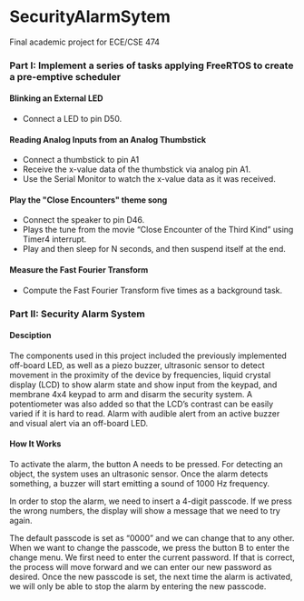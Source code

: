 # SecurityAlarmSytem

Final academic project for ECE/CSE 474

### Part I: Implement a series of tasks applying FreeRTOS to create a pre-emptive scheduler

#### Blinking an External LED 
* Connect a LED to pin D50.
#### Reading Analog Inputs from an Analog Thumbstick
* Connect a thumbstick to pin A1
* Receive the x-value data of the thumbstick via analog pin A1.
* Use the Serial Monitor to watch the x-value data as it was received.
#### Play the "Close Encounters" theme song
* Connect the speaker to pin D46.
* Plays the tune from the movie “Close Encounter of the Third Kind” using Timer4 interrupt.
* Play and then sleep for N seconds, and then suspend itself at the end.
#### Measure the Fast Fourier Transform
* Compute the Fast Fourier Transform five times as a background task.

### Part II: Security Alarm System

#### Desciption

The components used in this project included the previously implemented off-board LED, as well as a piezo buzzer, ultrasonic sensor to detect movement in the proximity of the device by frequencies, liquid crystal display (LCD) to show alarm state and show input from the keypad, and membrane 4x4 keypad to arm and disarm the security system. A potentiometer was also added so that the LCD’s contrast can be easily varied if it is hard to read. Alarm with audible alert from an active buzzer and visual alert via an off-board LED.

#### How It Works
To activate the alarm, the button A needs to be pressed. For detecting an object, the system uses an ultrasonic sensor. Once the alarm detects something, a buzzer will start emitting a sound of 1000 Hz frequency. 

In order to stop the alarm, we need to insert a 4-digit passcode. If we press the wrong numbers, the display will show a message that we need to try again. 

The default passcode is set as “0000” and we can change that to any other. When we want to change the passcode, we press the button B to enter the change menu. We first need to enter the current password. If that is correct, the process will move forward and we can enter our new password as desired. Once the new passcode is set, the next time the alarm is activated, we will only be able to stop the alarm by entering the new passcode.

